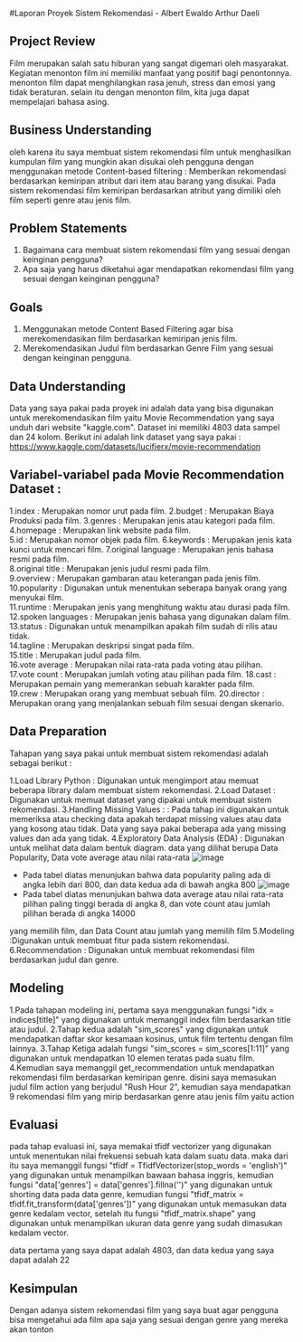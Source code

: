 #Laporan Proyek Sistem Rekomendasi - Albert Ewaldo Arthur Daeli

## Project Review

Film merupakan salah satu hiburan yang sangat digemari oleh masyarakat. Kegiatan menonton film ini memiliki manfaat yang positif bagi penontonnya. 
menonton film dapat menghilangkan rasa jenuh, stress dan emosi yang tidak beraturan. selain itu dengan menonton film, kita juga dapat mempelajari 
bahasa asing.

## Business Understanding

oleh karena itu saya membuat sistem rekomendasi film untuk menghasilkan kumpulan film yang mungkin akan disukai oleh pengguna dengan menggunakan 
metode Content-based filtering : Memberikan rekomendasi berdasarkan kemiripan atribut dari item atau barang yang disukai. 
Pada sistem rekomendasi film kemiripan berdasarkan atribut yang dimiliki oleh film seperti genre atau jenis film.

## Problem Statements

1. Bagaimana cara membuat sistem rekomendasi film yang sesuai dengan keinginan pengguna?
2. Apa saja yang harus diketahui agar mendapatkan rekomendasi film yang sesuai dengan keinginan pengguna?

## Goals

1. Menggunakan metode Content Based Filtering agar bisa merekomendasikan film berdasarkan kemiripan jenis film.
2. Merekomendasikan Judul film berdasarkan Genre Film yang sesuai dengan keinginan pengguna.

## Data Understanding

Data yang saya pakai pada proyek ini adalah data yang bisa digunakan untuk merekomendasikan film yaitu Movie Recommendation yang saya unduh dari 
website "kaggle.com". Dataset ini memiliki 4803 data sampel dan 24 kolom. 
Berikut ini adalah link dataset yang saya pakai : https://www.kaggle.com/datasets/lucifierx/movie-recommendation

## Variabel-variabel pada Movie Recommendation Dataset : 

1.index : Merupakan nomor urut pada film.
2.budget : Merupakan Biaya Produksi pada film.
3.genres : Merupakan jenis atau kategori pada film.	
4.homepage : Merupakan link website pada film.	
5.id : Merupakan nomor objek pada film.	
6.keywords : Merupakan jenis kata kunci untuk mencari film.	
7.original language : Merupakan jenis bahasa resmi pada film.	
8.original title : Merupakan jenis judul resmi pada film.	
9.overview : Merupakan gambaran atau keterangan pada jenis film.	
10.popularity : Digunakan untuk menentukan seberapa banyak orang yang menyukai film.	
11.runtime : Merupakan jenis yang menghitung waktu atau durasi pada film.	
12.spoken languages : Merupakan jenis bahasa yang digunakan dalam film.	
13.status : Digunakan untuk menampilkan apakah film sudah di rilis atau tidak.	
14.tagline : Merupakan deskripsi singat pada film.	
15.title : Merupakan judul pada film.	
16.vote average : Merupakan nilai rata-rata pada voting atau pilihan. 	
17.vote count : Merupakan jumlah voting atau pilihan pada film.	
18.cast : Merupakan pemain yang memerankan sebuah karakter pada film.	
19.crew : Merupakan orang yang membuat sebuah film.	
20.director : Merupakan orang yang menjalankan sebuah film sesuai dengan skenario.

## Data Preparation

Tahapan yang saya pakai untuk membuat sistem rekomendasi adalah sebagai berikut :

1.Load Library Python : Digunakan untuk mengimport atau memuat beberapa library dalam membuat sistem rekomendasi.
2.Load Dataset : Digunakan untuk memuat dataset yang dipakai untuk membuat sistem rekomendasi.
3.Handling Missing Values : : Pada tahap ini digunakan untuk memeriksa atau checking data apakah terdapat missing values atau data yang kosong atau tidak. 
Data yang saya pakai beberapa ada yang missing values dan ada yang tidak.
4.Exploratory Data Analysis (EDA) : Digunakan untuk melihat data dalam bentuk diagram. data yang dilihat berupa Data Popularity, Data vote average atau nilai rata-rata
![image](https://user-images.githubusercontent.com/111255438/192695256-738f20f4-6751-42df-a6b3-8cff23ad2ec8.png) 
- Pada tabel diatas menunjukan bahwa data popularity paling ada di angka lebih dari 800, dan data kedua ada di bawah angka 800
![image](https://user-images.githubusercontent.com/111255438/192695588-4e33693f-4405-444f-aed2-8cd26fec8520.png) 
-  Pada tabel diatas menunjukan bahwa data average atau nilai rata-rata pilihan paling tinggi berada di angka 8, dan vote count atau jumlah pilihan berada di angka 14000


yang memilih film, dan Data Count atau jumlah yang memilih film 
5.Modeling :Digunakan untuk membuat fitur pada sistem rekomendasi.
6.Recommendation : Digunakan untuk membuat rekomendasi film berdasarkan judul dan genre.

## Modeling

1.Pada tahapan modeling ini, pertama saya menggunakan fungsi "idx = indices[title]" yang digunakan untuk memanggil index film berdasarkan title atau judul.
2.Tahap kedua adalah "sim_scores" yang digunakan untuk mendapatkan daftar skor kesamaan kosinus, untuk film tertentu dengan film lainnya.
3.Tahap Ketiga adalah fungsi "sim_scores = sim_scores[1:11]" yang digunakan untuk mendapatkan 10 elemen teratas pada suatu film.
4.Kemudian saya memanggil get_recommendation untuk mendapatkan rekomendasi film berdasarkan kemiripan genre. disini saya memasukan judul film action 
yang berjudul "Rush Hour 2", kemudian saya mendapatkan 9 rekomendasi film yang mirip berdasarkan genre atau jenis film yaitu action

## Evaluasi

pada tahap evaluasi ini, saya memakai tfidf vectorizer yang digunakan untuk menentukan nilai frekuensi sebuah kata dalam suatu data. maka dari itu saya 
memanggil fungsi "tfidf = TfidfVectorizer(stop_words = 'english')" yang digunakan untuk menampilkan bawaan bahasa inggris, kemudian fungsi "data['genres'] = data['genres'].fillna('')"
yang digunakan untuk shorting data pada data genre, kemudian fungsi "tfidf_matrix = tfidf.fit_transform(data['genres'])" yang digunakan untuk memasukan 
data genre kedalam vector, setelah itu fungsi "tfidf_matrix.shape" yang digunakan untuk menampilkan ukuran data genre yang sudah dimasukan kedalam vector.

data pertama yang saya dapat adalah 4803, dan data kedua yang saya dapat adalah 22

## Kesimpulan

Dengan adanya sistem rekomendasi film yang saya buat agar pengguna bisa mengetahui ada film apa saja yang sesuai dengan genre yang mereka akan tonton

